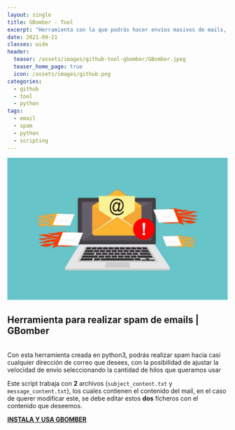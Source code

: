```yaml
---
layout: single
title: GBomber - Tool
excerpt: "Herramienta con la que podrás hacer envíos masivos de mails, desde una dirección de correo, con la posibilidad de manejar la velocidad de envío de estos"
date: 2021-09-21
classes: wide
header:
  teaser: /assets/images/github-tool-gbomber/GBomber.jpeg
  teaser_home_page: true
  icon: /assets/images/github.png
categories:
  - github
  - tool
  - python
tags:
  - email
  - spam
  - python
  - scripting
---
```


<p align="center">
<img src="/assets/images/github-tool-gbomber/img_header.jpeg">
</p>

## Herramienta para realizar spam de emails | GBomber
<br>
Con esta herramienta creada en python3, podrás realizar spam hacia casi cualquier dirección de correo que desees, con la posibilidad de ajustar la velocidad de envío seleccionando la cantidad de hilos que queramos usar

Este script trabaja con **2** archivos (```subject_content.txt``` y ```message_content.txt```), los cuales contienen el contenido del mail, en el caso de querer modificar este, se debe editar estos **dos** ficheros con el contenido que deseemos.

<b>[INSTALA Y USA GBOMBER](https://github.com/Invertebr4do/GBomber)</b>
